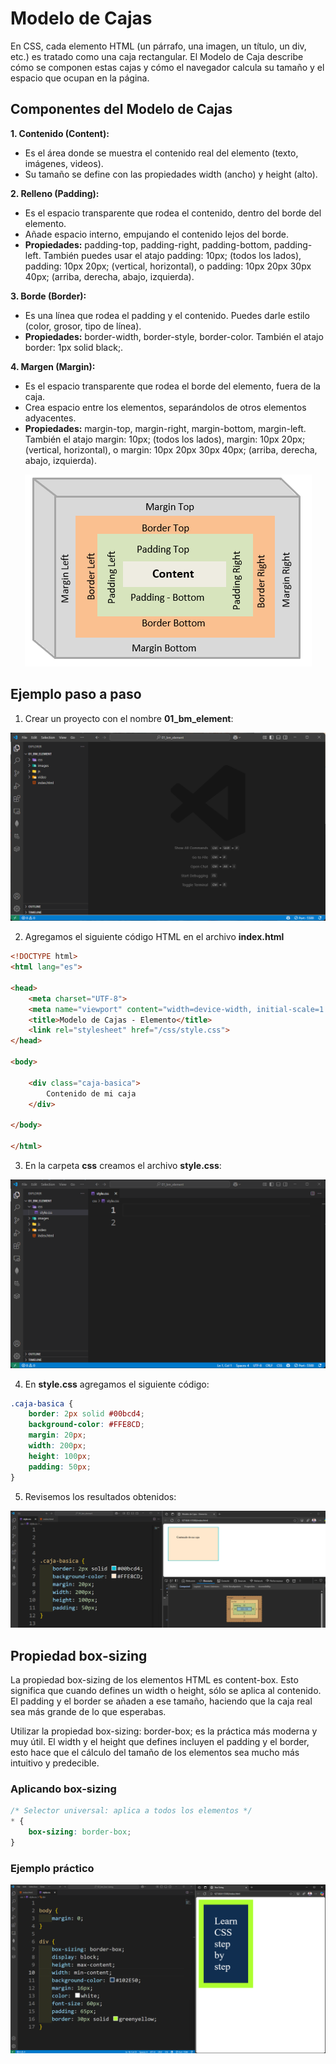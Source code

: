 # Modelo de Cajas

En CSS, cada elemento HTML (un párrafo, una imagen, un título, un div, etc.) es tratado como una caja rectangular. El Modelo de Caja describe cómo se componen estas cajas y cómo el navegador calcula su tamaño y el espacio que ocupan en la página.

## Componentes del Modelo de Cajas

**1. Contenido (Content):**
   - Es el área donde se muestra el contenido real del elemento (texto, imágenes, videos).  
   - Su tamaño se define con las propiedades width (ancho) y height (alto).  

**2. Relleno (Padding):**  
   - Es el espacio transparente que rodea el contenido, dentro del borde del elemento.  
   - Añade espacio interno, empujando el contenido lejos del borde.  
   - **Propiedades:** padding-top, padding-right, padding-bottom, padding-left. También puedes usar el atajo padding: 10px; (todos los lados), padding: 10px 20px; (vertical, horizontal), o padding: 10px 20px 30px 40px; (arriba, derecha, abajo, izquierda).

**3. Borde (Border):**  
   - Es una línea que rodea el padding y el contenido. Puedes darle estilo (color, grosor, tipo de línea).  
   - **Propiedades:** border-width, border-style, border-color. También el atajo border: 1px solid black;.

**4. Margen (Margin):**  
   - Es el espacio transparente que rodea el borde del elemento, fuera de la caja.  
   - Crea espacio entre los elementos, separándolos de otros elementos adyacentes.  
   - **Propiedades:** margin-top, margin-right, margin-bottom, margin-left. También el atajo margin: 10px; (todos los lados), margin: 10px 20px; (vertical, horizontal), o margin: 10px 20px 30px 40px; (arriba, derecha, abajo, izquierda).
   
<div align="center">  

![model-box](/07_session/resources/image/css-box-model.png)  

</div>

## Ejemplo paso a paso

1. Crear un proyecto con el nombre **01_bm_element**:  

<div align="center">  

![model-box-demo1](/07_session/resources/image/structure-project-bm.png)  

</div>

2. Agregamos el siguiente código HTML en el archivo **index.html**

```html
<!DOCTYPE html>
<html lang="es">

<head>
    <meta charset="UTF-8">
    <meta name="viewport" content="width=device-width, initial-scale=1.0">
    <title>Modelo de Cajas - Elemento</title>
    <link rel="stylesheet" href="/css/style.css">
</head>

<body>

    <div class="caja-basica">
        Contenido de mi caja
    </div>

</body>

</html>
```

3. En la carpeta **css** creamos el archivo **style.css**:

<div align="center">  

![model-box-style](/07_session/resources/image/structure-project-bm-style.png)  

</div>

4. En **style.css** agregamos el siguiente código:  

```css
.caja-basica {
    border: 2px solid #00bcd4;
    background-color: #FFE8CD;
    margin: 20px;
    width: 200px;
    height: 100px;
    padding: 50px;
}
```

5. Revisemos los resultados obtenidos:

<div align="center">  

![model-box-style-result](/07_session/resources/image/result-box-model.png)  

</div>

## Propiedad box-sizing

La propiedad box-sizing de los elementos HTML es content-box. Esto significa que cuando defines un width o height, sólo se aplica al contenido. El padding y el border se añaden a ese tamaño, haciendo que la caja real sea más grande de lo que esperabas.

Utilizar la propiedad box-sizing: border-box; es la práctica más moderna y muy útil. El width y el height que defines incluyen el padding y el border, esto hace que el cálculo del tamaño de los elementos sea mucho más intuitivo y predecible.

### Aplicando box-sizing

```css
/* Selector universal: aplica a todos los elementos */
* { 
    box-sizing: border-box;
}
```

### Ejemplo práctico

<div align="center">  

![box-sizing](/07_session/resources/image/box-sizing.png)  

</div>